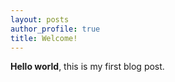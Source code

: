 ```yaml
---
layout: posts
author_profile: true
title: Welcome!
---
```


**Hello world**, this is my first blog post. 

